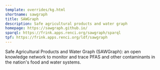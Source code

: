 ```yaml
---
template: overrides/kg.html
shortname: sawgraph
title: SAWGraph
description: Safe agricultural products and water graph
homepage: https://sawgraph.github.io/
sparql: https://frink.apps.renci.org/sawgraph/sparql
tpf: https://frink.apps.renci.org/ldf/sawgraph
---
```


Safe Agricultural Products and Water Graph (SAWGraph): an open knowledge network to monitor and trace PFAS and other contaminants in the nation's food and water systems.
